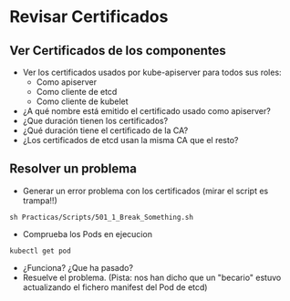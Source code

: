# Revisar Certificados

## Ver Certificados de los componentes

  * Ver los certificados usados por kube-apiserver para todos sus roles:
    * Como apiserver
    * Como cliente de etcd
    * Como cliente de kubelet
  * ¿A qué nombre está emitido el certificado usado como apiserver?
  * ¿Que duración tienen los certificados?
  * ¿Qué duración tiene el certificado de la CA?
  * ¿Los certificados de etcd usan la misma CA que el resto?

## Resolver un problema

  * Generar un error problema con los certificados (mirar el script es trampa!!)

```
sh Practicas/Scripts/501_1_Break_Something.sh
```

  * Comprueba los Pods en ejecucion

```
kubectl get pod
```

  * ¿Funciona? ¿Que ha pasado?
  * Resuelve el problema. (Pista: nos han dicho que un "becario" estuvo actualizando el fichero manifest del Pod de etcd)

